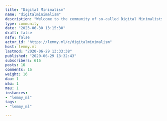 ```yaml
---
title: "Digital Minimalism" 
name: "digitalminimalism"
description: "Welcome to the community of so-called Digital Minimalists! We're community of people who seek for silence in such a noisy world and balance between real and digital worlds.Rules of this community include:1) Be honest with yourself and others. Seriously, if you're not honest with yourself and pretend to be someone else, you're not going anywhere. The first step to progression is acceptance, isn't it?2) Be polite to others and respects each others opinions. No matter what your thoughts about privacy, Big Tech, politics, nature and etc are, let's keep all discussions family-friendly and not overwhelm ourselves.3) Keep it theme-oriented. This community is not made to discuss politics, privacy-issues and climate change. It's about balance and harmony. We could discuss those topics if they are related to Digital Minimalism, but not if they're purely self-oriented.Thank you :)"
type: community
date: "2023-06-30 13:15:30"
draft: false
nsfw: false
actor_id: "https://lemmy.ml/c/digitalminimalism"
host: lemmy.ml
lastmod: "2020-06-29 13:33:38"
published: "2020-06-29 13:32:43"
subscribers: 616
posts: 16
comments: 16
weight: 16
dau: 1
wau: 1
mau: 1
instances:
- "lemmy_ml"
tags: 
- "lemmy_ml"

---
```

